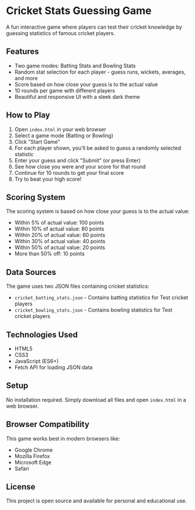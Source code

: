 # Cricket Stats Guessing Game

A fun interactive game where players can test their cricket knowledge by guessing statistics of famous cricket players.

## Features

- Two game modes: Batting Stats and Bowling Stats
- Random stat selection for each player - guess runs, wickets, averages, and more
- Score based on how close your guess is to the actual value
- 10 rounds per game with different players
- Beautiful and responsive UI with a sleek dark theme

## How to Play

1. Open `index.html` in your web browser
2. Select a game mode (Batting or Bowling)
3. Click "Start Game"
4. For each player shown, you'll be asked to guess a randomly selected statistic
5. Enter your guess and click "Submit" (or press Enter)
6. See how close you were and your score for that round
7. Continue for 10 rounds to get your final score
8. Try to beat your high score!

## Scoring System

The scoring system is based on how close your guess is to the actual value:
- Within 5% of actual value: 100 points
- Within 10% of actual value: 80 points
- Within 20% of actual value: 60 points
- Within 30% of actual value: 40 points
- Within 50% of actual value: 20 points
- More than 50% off: 10 points

## Data Sources

The game uses two JSON files containing cricket statistics:
- `cricket_batting_stats.json` - Contains batting statistics for Test cricket players
- `cricket_bowling_stats.json` - Contains bowling statistics for Test cricket players

## Technologies Used

- HTML5
- CSS3
- JavaScript (ES6+)
- Fetch API for loading JSON data

## Setup

No installation required. Simply download all files and open `index.html` in a web browser.

## Browser Compatibility

This game works best in modern browsers like:
- Google Chrome
- Mozilla Firefox
- Microsoft Edge
- Safari

## License

This project is open source and available for personal and educational use. 